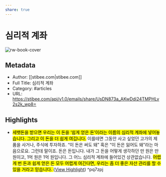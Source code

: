 ```yaml
---
share: true
---
```


# 심리적 계좌

![rw-book-cover](https://readwise-assets.s3.amazonaws.com/static/images/article4.6bc1851654a0.png)

## Metadata
- Author: [[stibee.com|stibee.com]]
- Full Title: 심리적 계좌
- Category: #articles
- URL: https://stibee.com/api/v1.0/emails/share/UsDN873a_AKwDdi24TMPHLv2s2k_wp8=

## Highlights
- <mark class="hltr-red">세뱃돈을 받으면 우리는 이 돈을 ‘쉽게 얻은 돈’이라는 이름의 심리적 계좌에 넣어놓습니다. 그리고 이 돈을 더 쉽게 여깁니다.</mark> 이를테면 그동안 사고 싶었던 고가의 제품을 사거나, 주식에 투자하죠. “이 돈은 써도 돼” 혹은 “이 돈은 잃어도 돼”라는 마음으로요.
  그런데 말이죠. 돈은 돈입니다. 내가 그 돈을 어떻게 생각하던 만 원은 만 원이고, 1억 원은 1억 원입니다. 그 어느 심리적 계좌에 들어있건 상관없습니다. <mark class="hltr-red">어렵게 번 돈과 쉽게 얻은 돈 모두 어렵게 여긴다면, 우리는 좀 더 좋은 자산 관리를 할 수 있을 거라고 믿습니다. </mark>([View Highlight](https://read.readwise.io/read/01grjkxwkgwkd8qc3bd1jg61zb)) ^pq7zpj
